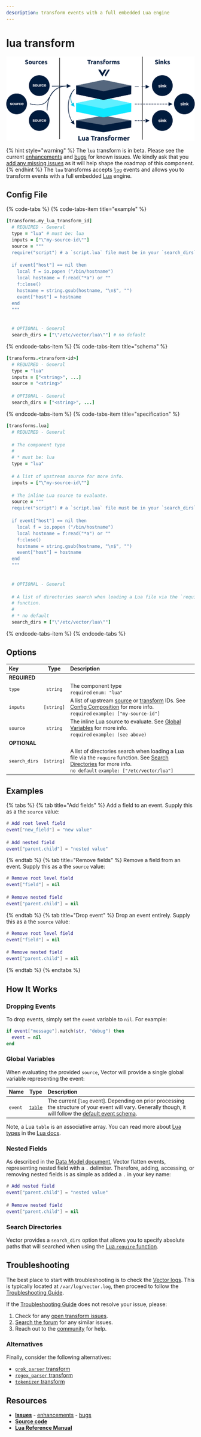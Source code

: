 ```yaml
---
description: transform events with a full embedded Lua engine
---
```


<!---
!!!WARNING!!!!

This file is autogenerated! Please do not manually edit this file.
Instead, please modify the contents of `/.metadata.toml`.
-->


# lua transform

![](../../../assets/lua-transform.svg)

{% hint style="warning" %}
The `lua` transform is in beta. Please see the current [enhancements](https://github.com/timberio/vector/issues?q=is%3Aopen+is%3Aissue+label%3A%22Transform%3A+lua%22+label%3A%22Type%3A+Enhancement%22) and [bugs](https://github.com/timberio/vector/issues?q=is%3Aopen+is%3Aissue+label%3A%22Transform%3A+lua%22+label%3A%22Type%3A+Bug%22) for known issues. We kindly ask that you [add any missing issues](https://github.com/timberio/vector/issues/new?labels=Transform%3A+lua) as it will help shape the roadmap of this component.
{% endhint %}
The `lua` transforms accepts [`log`][docs.log_event] events and allows you to transform events with a full embedded [Lua][url.lua] engine.

## Config File

{% code-tabs %}
{% code-tabs-item title="example" %}
```coffeescript
[transforms.my_lua_transform_id]
  # REQUIRED - General
  type = "lua" # must be: lua
  inputs = ["\"my-source-id\""]
  source = """
  require("script") # a `script.lua` file must be in your `search_dirs`

  if event["host"] == nil then
    local f = io.popen ("/bin/hostname")
    local hostname = f:read("*a") or ""
    f:close()
    hostname = string.gsub(hostname, "\n$", "")
    event["host"] = hostname
  end
  """


  # OPTIONAL - General
  search_dirs = ["\"/etc/vector/lua\""] # no default
```
{% endcode-tabs-item %}
{% code-tabs-item title="schema" %}
```coffeescript
[transforms.<transform-id>]
  # REQUIRED - General
  type = "lua"
  inputs = ["<string>", ...]
  source = "<string>"

  # OPTIONAL - General
  search_dirs = ["<string>", ...]
```
{% endcode-tabs-item %}
{% code-tabs-item title="specification" %}
```coffeescript
[transforms.lua]
  # REQUIRED - General

  # The component type
  #
  # * must be: lua
  type = "lua"

  # A list of upstream source for more info.
  inputs = ["\"my-source-id\""]

  # The inline Lua source to evaluate.
  source = """
  require("script") # a `script.lua` file must be in your `search_dirs`

  if event["host"] == nil then
    local f = io.popen ("/bin/hostname")
    local hostname = f:read("*a") or ""
    f:close()
    hostname = string.gsub(hostname, "\n$", "")
    event["host"] = hostname
  end
  """


  # OPTIONAL - General

  # A list of directories search when loading a Lua file via the `require`
  # function.
  #
  # * no default
  search_dirs = ["\"/etc/vector/lua\""]
```
{% endcode-tabs-item %}
{% endcode-tabs %}

## Options

| Key  | Type  | Description |
| :--- | :---: | :---------- |
| **REQUIRED** | | |
| `type` | `string` | The component type<br />`required` `enum: "lua"` |
| `inputs` | `[string]` | A list of upstream [source][docs.sources] or [transform][docs.transforms] IDs. See [Config Composition][docs.config_composition] for more info.<br />`required` `example: ["my-source-id"]` |
| `source` | `string` | The inline Lua source to evaluate. See [Global Variables](#global-variables) for more info.<br />`required` `example: (see above)` |
| **OPTIONAL** | | |
| `search_dirs` | `[string]` | A list of directories search when loading a Lua file via the `require` function. See [Search Directories](#search-directories) for more info.<br />`no default` `example: ["/etc/vector/lua"]` |

## Examples



{% tabs %}
{% tab title="Add fields" %}
Add a field to an event. Supply this as a the `source` value:

```lua
# Add root level field
event["new_field"] = "new value"

# Add nested field
event["parent.child"] = "nested value"
```

{% endtab %}
{% tab title="Remove fields" %}
Remove a field from an event. Supply this as a the `source` value:

```lua
# Remove root level field
event["field"] = nil

# Remove nested field
event["parent.child"] = nil
```

{% endtab %}
{% tab title="Drop event" %}
Drop an event entirely. Supply this as a the `source` value:

```lua
# Remove root level field
event["field"] = nil

# Remove nested field
event["parent.child"] = nil
```

{% endtab %}
{% endtabs %}




## How It Works

### Dropping Events

To drop events, simply set the `event` variable to `nil`. For example:

```lua
if event["message"].match(str, "debug") then
  event = nil
end
```

### Global Variables

When evaluating the provided `source`, Vector will provide a single global variable representing the event:

| Name | Type | Description |
| :--- | :--: | :---------- |
| `event` | [`table`][url.lua_table] | The current [`log` event]. Depending on prior processing the structure of your event will vary. Generally though, it will follow the [default event schema][docs.default_schema].

Note, a Lua `table` is an associative array. You can read more about [Lua types][url.lua_types] in the [Lua docs][url.lua_docs].

### Nested Fields

As described in the [Data Model document][docs.data_model], Vector flatten events, representing nested field with a `.` delimiter. Therefore, adding, accessing, or removing nested fields is as simple as added a `.` in your key name:

```lua
# Add nested field
event["parent.child"] = "nested value"

# Remove nested field
event["parent.child"] = nil
```

### Search Directories

Vector provides a `search_dirs` option that allows you to specify absolute paths that will searched when using the [Lua `require` function][url.lua_require].

## Troubleshooting

The best place to start with troubleshooting is to check the
[Vector logs][docs.monitoring_logs]. This is typically located at
`/var/log/vector.log`, then proceed to follow the
[Troubleshooting Guide][docs.troubleshooting].

If the [Troubleshooting Guide][docs.troubleshooting] does not resolve your
issue, please:

1. Check for any [open transform issues](https://github.com/timberio/vector/issues?q=is%3Aopen+is%3Aissue+label%3A%22Transform%3A+lua%22).
2. [Search the forum][url.search_forum] for any similar issues.
2. Reach out to the [community][url.community] for help.

### Alternatives

Finally, consider the following alternatives:

* [`grok_parser` transform][docs.grok_parser_transform]
* [`regex_parser` transform][docs.regex_parser_transform]
* [`tokenizer` transform][docs.tokenizer_transform]

## Resources

* [**Issues**](https://github.com/timberio/vector/issues?q=is%3Aopen+is%3Aissue+label%3A%22Transform%3A+lua%22) - [enhancements](https://github.com/timberio/vector/issues?q=is%3Aopen+is%3Aissue+label%3A%22Transform%3A+lua%22+label%3A%22Type%3A+Enhancement%22) - [bugs](https://github.com/timberio/vector/issues?q=is%3Aopen+is%3Aissue+label%3A%22Transform%3A+lua%22+label%3A%22Type%3A+Bug%22)
* [**Source code**](https://github.com/timberio/vector/tree/master/src/transform/lua.rs)
* [**Lua Reference Manual**](http://www.lua.org/manual/5.1/manual.html)


[docs.config_composition]: ../../../usage/configuration/README.md#composition
[docs.data_model]: ../../../about/data-model.md
[docs.default_schema]: ../../../about/data-model.md#default-schema
[docs.grok_parser_transform]: ../../../usage/configuration/transforms/grok_parser.md
[docs.log_event]: ../../../about/data-model.md#log
[docs.monitoring_logs]: ../../../usage/administration/monitoring.md#logs
[docs.regex_parser_transform]: ../../../usage/configuration/transforms/regex_parser.md
[docs.sources]: ../../../usage/configuration/sources
[docs.tokenizer_transform]: ../../../usage/configuration/transforms/tokenizer.md
[docs.transforms]: ../../../usage/configuration/transforms
[docs.troubleshooting]: ../../../usage/guides/troubleshooting.md
[url.community]: https://vector.dev/community
[url.lua]: https://www.lua.org/
[url.lua_docs]: https://www.lua.org/manual/5.3/
[url.lua_require]: http://www.lua.org/manual/5.1/manual.html#pdf-require
[url.lua_table]: https://www.lua.org/manual/2.2/section3_3.html
[url.lua_types]: https://www.lua.org/manual/2.2/section3_3.html
[url.search_forum]: https://forum.vector.dev/search?expanded=true
